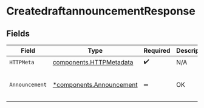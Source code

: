 # CreatedraftannouncementResponse


## Fields

| Field                                                               | Type                                                                | Required                                                            | Description                                                         | Example                                                             |
| ------------------------------------------------------------------- | ------------------------------------------------------------------- | ------------------------------------------------------------------- | ------------------------------------------------------------------- | ------------------------------------------------------------------- |
| `HTTPMeta`                                                          | [components.HTTPMetadata](../../models/components/httpmetadata.md)  | :heavy_check_mark:                                                  | N/A                                                                 |                                                                     |
| `Announcement`                                                      | [*components.Announcement](../../models/components/announcement.md) | :heavy_minus_sign:                                                  | OK                                                                  | {<br/>"draftId": 342<br/>}                                          |
